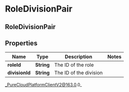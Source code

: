 # RoleDivisionPair

## RoleDivisionPair

## Properties

|Name | Type | Description | Notes|
|------------ | ------------- | ------------- | -------------|
| **roleId** | **String** | The ID of the role | |
| **divisionId** | **String** | The ID of the division | |



_PureCloudPlatformClientV2@163.0.0_
